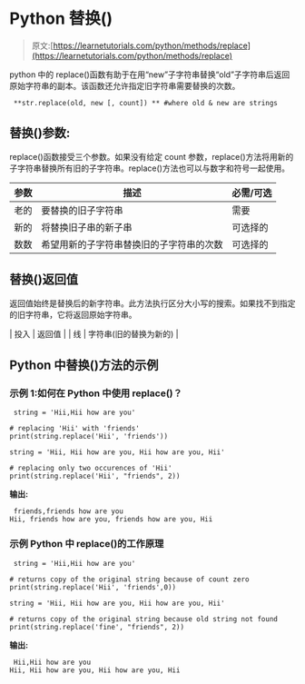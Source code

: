 # Python 替换()

> 原文:[https://learnetutorials.com/python/methods/replace](https://learnetutorials.com/python/methods/replace)

python 中的 replace()函数有助于在用“new”子字符串替换“old”子字符串后返回原始字符串的副本。该函数还允许指定旧字符串需要替换的次数。

```
 **str.replace(old, new [, count]) ** #where old & new are strings 

```

## 替换()参数:

replace()函数接受三个参数。如果没有给定 count 参数，replace()方法将用新的子字符串替换所有旧的子字符串。replace()方法也可以与数字和符号一起使用。

| 参数 | 描述 | 必需/可选 |
| --- | --- | --- |
| 老的 | 要替换的旧子字符串 | 需要 |
| 新的 | 将替换旧子串的新子串 | 可选择的 |
| 数数 | 希望用新的子字符串替换旧的子字符串的次数 | 可选择的 |

## 替换()返回值

返回值始终是替换后的新字符串。此方法执行区分大小写的搜索。如果找不到指定的旧字符串，它将返回原始字符串。

| 投入 | 返回值 |
| 线 | 字符串(旧的替换为新的) |

## Python 中替换()方法的示例

### 示例 1:如何在 Python 中使用 replace()？

```
 string = 'Hii,Hii how are you'

# replacing 'Hii' with 'friends'
print(string.replace('Hii', 'friends'))

string = 'Hii, Hii how are you, Hii how are you, Hii'

# replacing only two occurences of 'Hii'
print(string.replace('Hii', "friends", 2)) 

```

**输出:**

```
 friends,friends how are you
Hii, friends how are you, friends how are you, Hii 
```

### 示例 Python 中 replace()的工作原理

```
 string = 'Hii,Hii how are you'

# returns copy of the original string because of count zero
print(string.replace('Hii', 'friends',0))

string = 'Hii, Hii how are you, Hii how are you, Hii'

# returns copy of the original string because old string not found
print(string.replace('fine', "friends", 2)) 

```

**输出:**

```
 Hii,Hii how are you
Hii, Hii how are you, Hii how are you, Hii 
```